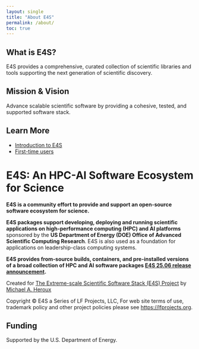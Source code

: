 ```yaml
---
layout: single
title: "About E4S"
permalink: /about/
toc: true
---
```


## What is E4S?
E4S provides a comprehensive, curated collection of scientific libraries and tools supporting the next generation of scientific discovery.

## Mission & Vision
Advance scalable scientific software by providing a cohesive, tested, and supported software stack.

## Learn More
- [Introduction to E4S](/introduction/)
- [First-time users](/firsttime/)


# E4S: An HPC-AI Software Ecosystem for Science

**E4S is a community effort to provide and support an open-source software ecosystem for science.**

**E4S packages support developing, deploying and running scientific applications on high-performance computing (HPC) and AI platforms** sponsored by the **US Department of Energy (DOE) Office of Advanced Scientific Computing Research**. E4S is also used as a foundation for applications on leadership-class computing systems.

**E4S provides from-source builds, containers, and pre-installed versions of a broad collection of HPC and AI software packages [E4S 25.06 release announcement](news/NEWS_RELEASE_E4S_25.06.pdf).**

Created for [The Extreme-scale Scientific Software Stack (E4S) Project](https://e4s-project.github.io) by [Michael A. Heroux](https://maherou.github.io/)

Copyright © E4S a Series of LF Projects, LLC, For web site terms of use, trademark policy and other project policies please see <https://lfprojects.org>.

## Funding
Supported by the U.S. Department of Energy.
